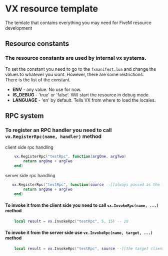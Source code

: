 # VX resource template

The temlate that contains everything you may need for FiveM resource development

## Resource constants

### The resource constants are used by internal vx systems.

To set the constant you need to go to the `fxmanifest.lua` and change the values to whatever you want. However, there are some restrictions.  
There is the list of the constant.

- **ENV** - any value. No use for now.
- **IS_DEBUG** - 'true' or 'false'. Will start the resource in debug mode.
- **LANGUAGE** - 'en' by default. Tells VX from where to load the locales.

## RPC system

### To register an RPC handler you need to call `vx.RegisterRpc(name, handler)` method

client side rpc handling

```lua
    vx.RegisterRpc("testRpc", function(argOne, argTwo)
        return argOne + argTwo
    end)
```

server side rpc handling

```lua
   vx.RegisterRpc("testRpc", function(source --[[always passed as the first argument]], argOne, argTwo)
        return argOne + argTwo
    end)
```

#### To invoke it from the client side you need to call `vx.InvokeRpc(name, ...)` method

```lua
    local result = vx.InvokeRpc("testRpc", 5, 15) -- 20
```

#### To invoke it from the server side use `vx.InvokeRpc(name, target, ...)` method

```lua
    local result = vx.InvokeRpc("testRpc", source --[[the target client that has to execute the rpc handler]], 5, 15) -- 20
```
